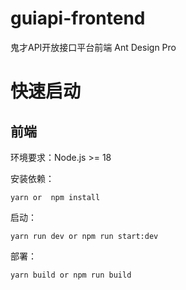 # guiapi-frontend
鬼才API开放接口平台前端
Ant Design Pro
# 快速启动


## 前端

环境要求：Node.js >= 18

安装依赖：

```
yarn or  npm install
```

启动：

```
yarn run dev or npm run start:dev
```

部署：

```
yarn build or npm run build
```
